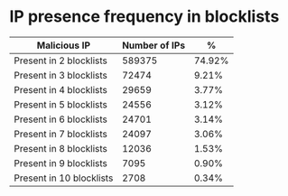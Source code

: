 # IP presence frequency in blocklists
| Malicious IP | Number of IPs | % |
|----|----|----|
| Present in 2 blocklists | 589375 | 74.92% |
| Present in 3 blocklists | 72474 | 9.21% |
| Present in 4 blocklists | 29659 | 3.77% |
| Present in 5 blocklists | 24556 | 3.12% |
| Present in 6 blocklists | 24701 | 3.14% |
| Present in 7 blocklists | 24097 | 3.06% |
| Present in 8 blocklists | 12036 | 1.53% |
| Present in 9 blocklists | 7095 | 0.90% |
| Present in 10 blocklists | 2708 | 0.34% |
